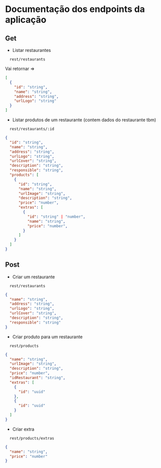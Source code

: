 # Documentação dos endpoints da aplicação

## Get

- Listar restaurantes

```http
  rest/restaurants
```

Vai retornar =>

```json
[
  {
    "id": "string",
    "name": "string",
    "address": "string",
    "urlLogo": "string"
  }
]
```

- Listar produtos de um restaurante (contem dados do restaurante tbm)

```http
  rest/restaurants/:id
```

```json
{
  "id": "string",
  "name": "string",
  "address": "string",
  "urlLogo": "string",
  "urlCover": "string",
  "description": "string",
  "responsible": "string",
  "products": [
    {
      "id": "string",
      "name": "string",
      "urlImage": "string",
      "description": "string",
      "price": "number",
      "extras": [
        {
          "id": "string" | "number",
          "name": "string",
          "price": "number",
        }
      ]
    }
  ]
}
```

## Post

- Criar um restaurante

```http
  rest/restaurants
```

```json
{
  "name": "string",
  "address": "string",
  "urlLogo": "string",
  "urlCover": "string",
  "description": "string",
  "responsible": "string"
}
```

- Criar produto para um restaurante

```http
  rest/products
```

```json
{
  "name": "string",
  "urlImage": "string",
  "description": "string",
  "price": "number",
  "idRestaurant": "string",
  "extras": [
    {
      "id": "uuid"
    },
    {
      "id": "uuid"
    }
  ]
}
```

- Criar extra

```http
  rest/products/extras
```

```json
{
  "name": "string",
  "price": "number"
}
```
